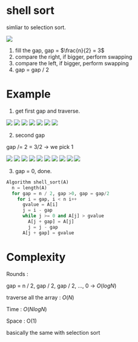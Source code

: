 # shell sort

simliar to selection sort.

<img src='../assets/66_1.png'></img>

1. fill the gap, gap = $\frac{n}{2} = 3$ 
2. compare the right, if bigger, perform swapping
3. compare the left, if bigger, perform swapping
4. gap = gap / 2

# Example

1. get first gap and traverse.

  
<img src='../assets/66_2.png'></img>
<img src='../assets/66_3.png'></img>
<img src='../assets/66_4.png'></img>
<img src='../assets/66_5.png'></img>
<img src='../assets/66_6.png'></img>
<img src='../assets/66_7.png'></img>
<img src='../assets/66_8.png'></img>

2. second gap

gap /= 2 = 3/2 -> we pick 1

<img src='../assets/66_9.png'></img>
<img src='../assets/66_10.png'></img>
<img src='../assets/66_11.png'></img>
<img src='../assets/66_12.png'></img>
<img src='../assets/66_13.png'></img>
<img src='../assets/66_14.png'></img>
<img src='../assets/66_15.png'></img>
<img src='../assets/66_16.png'></img>
<img src='../assets/66_17.png'></img>
<img src='../assets/66_18.png'></img>

3. gap = 0, done.

``` Python
Algorithm shell_sort(A)
  n = length(A)
  for gap = n / 2, gap >0, gap = gap/2
    for i = gap, i < n i++
      gvalue = A[i]
      j = i - gap
      while j >= 0 and A[j] > gvalue
        A[j + gap] = A[j]
        j = j - gap
      A[j + gap] = gvalue
```

# Complexity

Rounds : 

gap = n / 2, gap / 2, gap / 2, ..., 0 -> $O(log N)$

traverse all the array : $O(N)$

Time : $O(N log N)$

Space : O(1)

basically the same with selection sort
